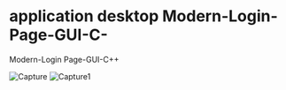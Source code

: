 # application desktop Modern-Login-Page-GUI-C-
Modern-Login Page-GUI-C++

![Capture](https://user-images.githubusercontent.com/75854041/135766044-1fdff288-72c4-4d57-a8d2-a7163b94127e.PNG)
![Capture1](https://user-images.githubusercontent.com/75854041/135766073-21ed804f-44be-4493-aa63-6026d37f5ac9.PNG)
